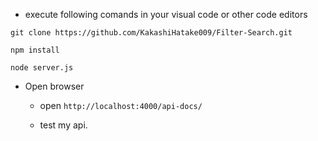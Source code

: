 - execute following comands in your visual code or other code editors

```shell
git clone https://github.com/KakashiHatake009/Filter-Search.git

npm install

node server.js
```

- Open browser

  - open `http://localhost:4000/api-docs/`

  - test my api.
